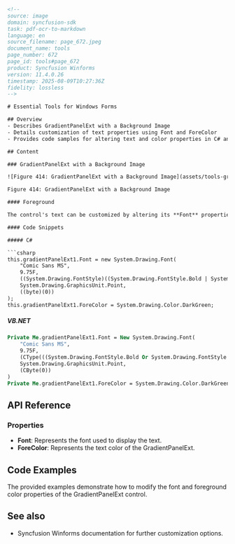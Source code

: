 ```html
<!-- 
source: image
domain: syncfusion-sdk
task: pdf-ocr-to-markdown
language: en
source_filename: page_672.jpeg
document_name: tools
page_number: 672
page_id: tools#page_672
product: Syncfusion Winforms
version: 11.4.0.26
timestamp: 2025-08-09T10:27:36Z
fidelity: lossless
-->

# Essential Tools for Windows Forms

## Overview
- Describes GradientPanelExt with a Background Image
- Details customization of text properties using Font and ForeColor
- Provides code samples for altering text and color properties in C# and VB.NET

## Content

### GradientPanelExt with a Background Image

![Figure 414: GradientPanelExt with a Background Image](assets/tools-gradientpanelext-background-image.png)

Figure 414: GradientPanelExt with a Background Image

#### Foreground

The control's text can be customized by altering its **Font** properties. The **ForeColor** property represents the GradientPanelExt's text color. Using the following code snippet customizes the foreground of the GradientPanelExt.

#### Code Snippets

##### C#

```csharp
this.gradientPanelExt1.Font = new System.Drawing.Font(
    "Comic Sans MS",
    9.75F,
    ((System.Drawing.FontStyle)((System.Drawing.FontStyle.Bold | System.Drawing.FontStyle.Italic | System.Drawing.FontStyle.Underline))),
    System.Drawing.GraphicsUnit.Point,
    ((byte)(0))
);
this.gradientPanelExt1.ForeColor = System.Drawing.Color.DarkGreen;
```

##### VB.NET

```vb
Private Me.gradientPanelExt1.Font = New System.Drawing.Font(
    "Comic Sans MS",
    9.75F,
    (CType(((System.Drawing.FontStyle.Bold Or System.Drawing.FontStyle.Italic) Or System.Drawing.FontStyle.Underline), System.Drawing.FontStyle)),
    System.Drawing.GraphicsUnit.Point,
    (CByte(0))
)
Private Me.gradientPanelExt1.ForeColor = System.Drawing.Color.DarkGreen
```

## API Reference

### Properties

- **Font**: Represents the font used to display the text.
- **ForeColor**: Represents the text color of the GradientPanelExt.

## Code Examples

The provided examples demonstrate how to modify the font and foreground color properties of the GradientPanelExt control.

## See also

- Syncfusion Winforms documentation for further customization options.

<!-- tags: [product, gradientpanelext, font, forecolor, windowsforms] keywords: [gradientpanelext, font, forecolor, windowsforms, customization, text properties, code snippet] -->
```